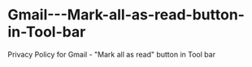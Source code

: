 # Gmail---Mark-all-as-read-button-in-Tool-bar
Privacy Policy for Gmail - "Mark all as read" button in Tool bar
